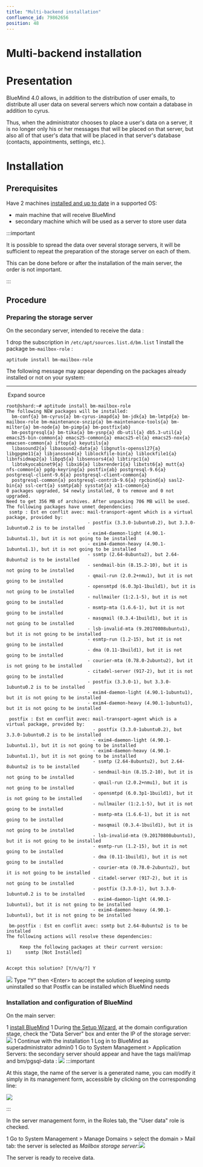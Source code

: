 ```yaml
---
title: "Multi-backend installation"
confluence_id: 79862656
position: 48
---
```

# Multi-backend installation


# Presentation

BlueMind 4.0 allows, in addition to the distribution of user emails, to distribute all user data on several servers which now contain a database in addition to cyrus.

Thus, when the administrator chooses to place a user's data on a server, it is no longer only his or her messages that will be placed on that server, but also all of that user's data that will be placed in that server's database (contacts, appointments, settings, etc.).


# Installation

## Prerequisites

Have 2 machines [installed and up to date](https://forge.bluemind.net/confluence/display/BM4/Prerequis+a+l%27installation) in a supported OS:

- main machine that will receive BlueMind
- secondary machine which will be used as a server to store user data

:::important

It is possible to spread the data over several storage servers, it will be sufficient to repeat the preparation of the storage server on each of them.

This can be done before or after the installation of the main server, the order is not important.

:::

## Procedure

### Preparing the storage server

On the secondary server, intended to receive the data :

1 drop the subscription in `/etc/apt/sources.list.d/bm.list`
1 
install the package `bm-mailbox-role` :


```
aptitude install bm-mailbox-role
```


The following message may appear depending on the packages already installed or not on your system:


****
 Expand source


```
root@shard:~# aptitude install bm-mailbox-role
The following NEW packages will be installed: 
  bm-conf{a} bm-cyrus{a} bm-cyrus-imapd{a} bm-jdk{a} bm-lmtpd{a} bm-mailbox-role bm-maintenance-snzip{a} bm-maintenance-tools{a} bm-milter{a} bm-node{a} bm-pimp{a} bm-postfix{ab} 
  bm-postgresql{a} bm-tika{a} bm-ysnp{a} db-util{a} db5.3-util{a} emacs25-bin-common{a} emacs25-common{a} emacs25-el{a} emacs25-nox{a} emacsen-common{a} iftop{a} keyutils{a} 
  libasound2{a} libasound2-data{a} libgnutls-openssl27{a} libgpgme11{a} libjansson4{a} liblockfile-bin{a} liblockfile1{a} libnfsidmap2{a} libpq5{a} libsensors4{a} libtirpc1{a} 
  libtokyocabinet9{a} libxi6{a} libxrender1{a} libxtst6{a} mutt{a} nfs-common{a} pgdg-keyring{a} postfix{ab} postgresql-9.6{a} postgresql-client-9.6{a} postgresql-client-common{a} 
  postgresql-common{a} postgresql-contrib-9.6{a} rpcbind{a} sasl2-bin{a} ssl-cert{a} ssmtp{ab} sysstat{a} x11-common{a} 
0 packages upgraded, 54 newly installed, 0 to remove and 0 not upgraded.
Need to get 356 MB of archives. After unpacking 706 MB will be used.
The following packages have unmet dependencies:
 ssmtp : Est en conflit avec: mail-transport-agent which is a virtual package, provided by:
                              - postfix (3.3.0-1ubuntu0.2), but 3.3.0-1ubuntu0.2 is to be installed
                              - exim4-daemon-light (4.90.1-1ubuntu1.1), but it is not going to be installed
                              - exim4-daemon-heavy (4.90.1-1ubuntu1.1), but it is not going to be installed
                              - ssmtp (2.64-8ubuntu2), but 2.64-8ubuntu2 is to be installed
                              - sendmail-bin (8.15.2-10), but it is not going to be installed
                              - qmail-run (2.0.2+nmu1), but it is not going to be installed
                              - opensmtpd (6.0.3p1-1build1), but it is not going to be installed
                              - nullmailer (1:2.1-5), but it is not going to be installed
                              - msmtp-mta (1.6.6-1), but it is not going to be installed
                              - masqmail (0.3.4-1build1), but it is not going to be installed
                              - lsb-invalid-mta (9.20170808ubuntu1), but it is not going to be installed
                              - esmtp-run (1.2-15), but it is not going to be installed
                              - dma (0.11-1build1), but it is not going to be installed
                              - courier-mta (0.78.0-2ubuntu2), but it is not going to be installed
                              - citadel-server (917-2), but it is not going to be installed
                              - postfix (3.3.0-1), but 3.3.0-1ubuntu0.2 is to be installed
                              - exim4-daemon-light (4.90.1-1ubuntu1), but it is not going to be installed
                              - exim4-daemon-heavy (4.90.1-1ubuntu1), but it is not going to be installed

 postfix : Est en conflit avec: mail-transport-agent which is a virtual package, provided by:
                                - postfix (3.3.0-1ubuntu0.2), but 3.3.0-1ubuntu0.2 is to be installed
                                - exim4-daemon-light (4.90.1-1ubuntu1.1), but it is not going to be installed
                                - exim4-daemon-heavy (4.90.1-1ubuntu1.1), but it is not going to be installed
                                - ssmtp (2.64-8ubuntu2), but 2.64-8ubuntu2 is to be installed
                                - sendmail-bin (8.15.2-10), but it is not going to be installed
                                - qmail-run (2.0.2+nmu1), but it is not going to be installed
                                - opensmtpd (6.0.3p1-1build1), but it is not going to be installed
                                - nullmailer (1:2.1-5), but it is not going to be installed
                                - msmtp-mta (1.6.6-1), but it is not going to be installed
                                - masqmail (0.3.4-1build1), but it is not going to be installed
                                - lsb-invalid-mta (9.20170808ubuntu1), but it is not going to be installed
                                - esmtp-run (1.2-15), but it is not going to be installed
                                - dma (0.11-1build1), but it is not going to be installed
                                - courier-mta (0.78.0-2ubuntu2), but it is not going to be installed
                                - citadel-server (917-2), but it is not going to be installed
                                - postfix (3.3.0-1), but 3.3.0-1ubuntu0.2 is to be installed
                                - exim4-daemon-light (4.90.1-1ubuntu1), but it is not going to be installed
                                - exim4-daemon-heavy (4.90.1-1ubuntu1), but it is not going to be installed

 bm-postfix : Est en conflit avec: ssmtp but 2.64-8ubuntu2 is to be installed
The following actions will resolve these dependencies:

     Keep the following packages at their current version:
1)     ssmtp [Not Installed]                              


Accept this solution? [Y/n/q/?] Y
```


![](../../attachments/79862656/79862657.png) Type "Y" then &lt;Enter> to accept the solution of keeping ssmtp uninstalled so that Postfix can be installed which BlueMind needs


### Installation and configuration of BlueMind

On the main server:

1 [install BlueMind](https://forge.bluemind.net/confluence/display/BM4/Installation)
1 During [the Setup Wizard](https://forge.bluemind.net/confluence/display/BM4/Configuration+post-installation), at the domain configuration stage, check the "Data Server" box and enter the IP of the storage server:![](../../attachments/79862656/79862661.png)
1 Continue with the installation
1 Log in to BlueMind as superadministrator admin0
1 
Go to System Management > Application Servers: the secondary server should appear and have the tags mail/imap and bm/pgsql-data :
![](../../attachments/79862656/79862660.png)
:::important

At this stage, the name of the server is a generated name, you can modify it simply in its management form, accessible by clicking on the corresponding line:

![](../../attachments/79862656/79862658.png)

:::

In the server management form, in the Roles tab, the "User data" role is checked.

1 Go to System Management > Manage Domains > select the domain > Mail tab: the server is selected as *Mailbox storage server*:![](../../attachments/79862656/79862659.png)


The server is ready to receive data.



